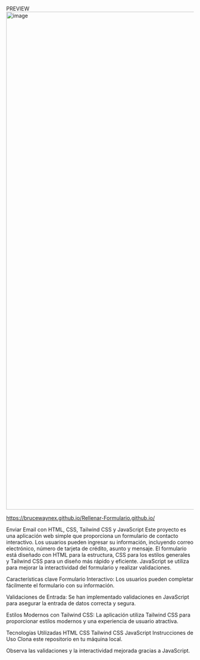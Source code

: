 PREVIEW
<img width="1336" alt="image" src="https://github.com/BruceWayneX/Rellenar-Formulario.github.io/assets/99347200/3d844614-c102-4b33-bb7d-a6d9731c126a">

https://brucewaynex.github.io/Rellenar-Formulario.github.io/

Enviar Email con HTML, CSS, Tailwind CSS y JavaScript
Este proyecto es una aplicación web simple que proporciona un formulario de contacto interactivo. Los usuarios pueden ingresar su información, incluyendo correo electrónico, número de tarjeta de crédito, asunto y mensaje. El formulario está diseñado con HTML para la estructura, CSS para los estilos generales y Tailwind CSS para un diseño más rápido y eficiente. JavaScript se utiliza para mejorar la interactividad del formulario y realizar validaciones.

Características clave
Formulario Interactivo: Los usuarios pueden completar fácilmente el formulario con su información.

Validaciones de Entrada: Se han implementado validaciones en JavaScript para asegurar la entrada de datos correcta y segura.

Estilos Modernos con Tailwind CSS: La aplicación utiliza Tailwind CSS para proporcionar estilos modernos y una experiencia de usuario atractiva.

Tecnologías Utilizadas
HTML
CSS
Tailwind CSS
JavaScript
Instrucciones de Uso
Clona este repositorio en tu máquina local.


Observa las validaciones y la interactividad mejorada gracias a JavaScript.
